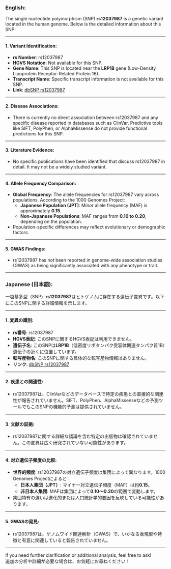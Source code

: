 ### English:
The single nucleotide polymorphism (SNP) **rs12037987** is a genetic variant located in the human genome. Below is the detailed information about this SNP:

---

#### 1. **Variant Identification**:
- **rs Number**: rs12037987
- **HGVS Notation**: Not available for this SNP.
- **Gene Name**: This SNP is located near the **LRP1B** gene (Low-Density Lipoprotein Receptor-Related Protein 1B).
- **Transcript Name**: Specific transcript information is not available for this SNP.
- **Link**: [dbSNP rs12037987](https://www.ncbi.nlm.nih.gov/snp/rs12037987)

---

#### 2. **Disease Associations**:
- There is currently no direct association between rs12037987 and any specific disease reported in databases such as ClinVar. Predictive tools like SIFT, PolyPhen, or AlphaMissense do not provide functional predictions for this SNP.

---

#### 3. **Literature Evidence**:
- No specific publications have been identified that discuss rs12037987 in detail. It may not be a widely studied variant.

---

#### 4. **Allele Frequency Comparison**:
- **Global Frequency**: The allele frequencies for rs12037987 vary across populations. According to the 1000 Genomes Project:
  - **Japanese Population (JPT)**: Minor allele frequency (MAF) is approximately **0.15**.
  - **Non-Japanese Populations**: MAF ranges from **0.10 to 0.20**, depending on the population.
- Population-specific differences may reflect evolutionary or demographic factors.

---

#### 5. **GWAS Findings**:
- rs12037987 has not been reported in genome-wide association studies (GWAS) as being significantly associated with any phenotype or trait.

---

### Japanese (日本語):
一塩基多型（SNP）**rs12037987**はヒトゲノムに存在する遺伝子変異です。以下にこのSNPに関する詳細情報を示します。

---

#### 1. **変異の識別**:
- **rs番号**: rs12037987
- **HGVS表記**: このSNPに関するHGVS表記は利用できません。
- **遺伝子名**: このSNPは**LRP1B**（低密度リポタンパク受容体関連タンパク質1B）遺伝子の近くに位置しています。
- **転写産物名**: このSNPに関する具体的な転写産物情報はありません。
- **リンク**: [dbSNP rs12037987](https://www.ncbi.nlm.nih.gov/snp/rs12037987)

---

#### 2. **疾患との関連性**:
- rs12037987は、ClinVarなどのデータベースで特定の疾患との直接的な関連性が報告されていません。SIFT、PolyPhen、AlphaMissenseなどの予測ツールでもこのSNPの機能的予測は提供されていません。

---

#### 3. **文献の証拠**:
- rs12037987に関する詳細な議論を含む特定の出版物は確認されていません。この変異は広く研究されていない可能性があります。

---

#### 4. **対立遺伝子頻度の比較**:
- **世界的頻度**: rs12037987の対立遺伝子頻度は集団によって異なります。1000 Genomes Projectによると：
  - **日本人集団（JPT）**: マイナー対立遺伝子頻度（MAF）は約**0.15**。
  - **非日本人集団**: MAFは集団によって**0.10～0.20**の範囲で変動します。
- 集団特有の違いは進化的または人口統計学的要因を反映している可能性があります。

---

#### 5. **GWASの発見**:
- rs12037987は、ゲノムワイド関連解析（GWAS）で、いかなる表現型や特徴と有意に関連していると報告されていません。

---

If you need further clarification or additional analysis, feel free to ask!  
追加の分析や詳細が必要な場合は、お気軽にお尋ねください！